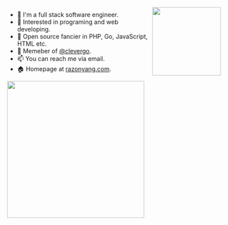 <img align="right" src="https://github-readme-stats.vercel.app/api?username=razonyang&show_icons=true&count_private=true" style="margin: 5px; margin-bottom: 20px;" height="160"/>

- :bust_in_silhouette: I'm a full stack software engineer.
- 🔭 Interested in programing and web developing.
- 🌱 Open source fancier in PHP, Go, JavaScript, HTML etc.
- :busts_in_silhouette: Memeber of [@clevergo](https://github.com/clevergo).
- 📫 You can reach me via email.
- 🏠 Homepage at [razonyang.com](https://razonyang.com).

<img align="center" src="https://github-profile-trophy.vercel.app/?username=razonyang&column=3&row=2" style="margin: auto; margin-bottom: 20px;" height="320"/>
